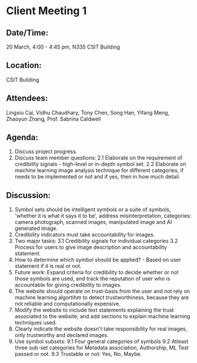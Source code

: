 # **Client Meeting 1**

## **Date/Time:** 
20 March, 4:00 - 4:45 pm, N335 CSIT Building


## **Location:** 
CSIT Building


## **Attendees:** 

Lingxiu Cai, Vidhu Chaudhary, Tony Chen, Song Han, Yifang Meng, Zhaoyun Zhang, Prof. Sabrina Caldwell

## **Agenda:** 

1. Discuss project progress.
2. Discuss team member questions:
   2.1 Elaborate on the requirement of credibility signals - high-level or in-depth symbol set. 
   2.2 Elaborate on machine learning image analysis technique for different categories, if needs to be implemented or not and if yes, then in how much detail.

## **Discussion:**

1. Symbol sets should be intelligent symbols or a suite of symbols, 'whether it is what it says it to be', address misinterpretation, categories: camera photograph, scanned images, manipulated image and AI generated image.
2. Credibility indicators must take accountability for images.
3. Two major tasks:
   3.1 Credibility signals for individual categories
   3.2 Process for users to give image description and accountability statement.
4. How to determine which symbol should be applied? - Based on user statement if it is real or not.
5. Future work: Expand criteria for credibility to decide whether or not those symbols are used, and track the reputation of user who is accountable for giving credibility to images.
6. The website should operate on trust-basis from the user and not rely on machine learning algortihm to detect trustworthiness, because they are not reliable and computationally expensive.
7. Modify the website to include text statements explaining the trust associated to the website, and add sections to explain machine learning techniques used.
8. Clearly indicate the website doesn't take responsibility for real images, only trustworthy and declared images.
9. Use symbol subsets:
    9.1 Four general categories of symbols
    9.2 Atleast three sub-set categories for Metadata association, Authorship, ML Test passed or not.
    9.3 Trustable or not: Yes, No, Maybe.
   

